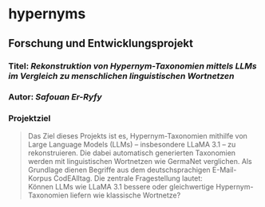 # hypernyms

## Forschung und Entwicklungsprojekt
### **Titel**: *Rekonstruktion von Hypernym-Taxonomien mittels LLMs im Vergleich zu menschlichen linguistischen Wortnetzen*

### **Autor**: *Safouan Er-Ryfy*

### Projektziel
> Das Ziel dieses Projekts ist es, Hypernym-Taxonomien mithilfe von Large Language Models (LLMs) – insbesondere LLaMA 3.1 – zu rekonstruieren. Die dabei automatisch generierten Taxonomien werden mit linguistischen Wortnetzen wie GermaNet verglichen. Als Grundlage dienen Begriffe aus dem deutschsprachigen E-Mail-Korpus CodEAlltag.
Die zentrale Fragestellung lautet:   
Können LLMs wie LLaMA 3.1 bessere oder gleichwertige Hypernym-Taxonomien liefern wie klassische Wortnetze?



